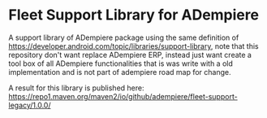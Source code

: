 # Fleet Support Library for ADempiere
A support library of ADempiere package using the same definition of https://developer.android.com/topic/libraries/support-library, note that this repository don't want replace ADempiere ERP, instead just want create a tool box of all ADempiere functionalities that is was write with a old implementation and is not part of adempiere road map for change.

A result for this library is published here: https://repo1.maven.org/maven2/io/github/adempiere/fleet-support-legacy/1.0.0/

